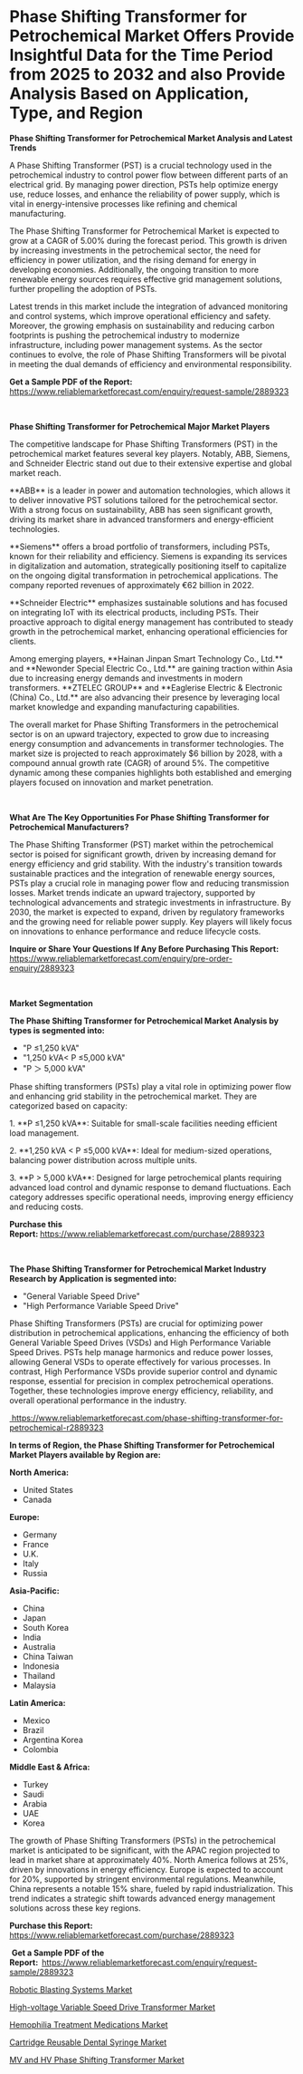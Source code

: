 <p><h1>Phase Shifting Transformer for Petrochemical Market Offers Provide Insightful Data for the Time Period from 2025 to 2032 and also Provide Analysis Based on Application, Type, and Region</h1></p><p><strong>Phase Shifting Transformer for Petrochemical Market Analysis and Latest Trends</strong></p>
<p><p>A Phase Shifting Transformer (PST) is a crucial technology used in the petrochemical industry to control power flow between different parts of an electrical grid. By managing power direction, PSTs help optimize energy use, reduce losses, and enhance the reliability of power supply, which is vital in energy-intensive processes like refining and chemical manufacturing.</p><p>The Phase Shifting Transformer for Petrochemical Market is expected to grow at a CAGR of 5.00% during the forecast period. This growth is driven by increasing investments in the petrochemical sector, the need for efficiency in power utilization, and the rising demand for energy in developing economies. Additionally, the ongoing transition to more renewable energy sources requires effective grid management solutions, further propelling the adoption of PSTs.</p><p>Latest trends in this market include the integration of advanced monitoring and control systems, which improve operational efficiency and safety. Moreover, the growing emphasis on sustainability and reducing carbon footprints is pushing the petrochemical industry to modernize infrastructure, including power management systems. As the sector continues to evolve, the role of Phase Shifting Transformers will be pivotal in meeting the dual demands of efficiency and environmental responsibility.</p></p>
<p><strong>Get a Sample PDF of the Report:&nbsp;</strong> <a href="https://www.reliablemarketforecast.com/enquiry/request-sample/2889323?utm_campaign=1875&utm_medium=2&utm_source=Github&utm_content=ia&utm_term=14032025&utm_id=phase-shifting-transformer-for-petrochemical">https://www.reliablemarketforecast.com/enquiry/request-sample/2889323</a></p>
<p>&nbsp;</p>
<p><strong>Phase Shifting Transformer for Petrochemical Major Market Players</strong></p>
<p><p>The competitive landscape for Phase Shifting Transformers (PST) in the petrochemical market features several key players. Notably, ABB, Siemens, and Schneider Electric stand out due to their extensive expertise and global market reach. </p><p>**ABB** is a leader in power and automation technologies, which allows it to deliver innovative PST solutions tailored for the petrochemical sector. With a strong focus on sustainability, ABB has seen significant growth, driving its market share in advanced transformers and energy-efficient technologies.</p><p>**Siemens** offers a broad portfolio of transformers, including PSTs, known for their reliability and efficiency. Siemens is expanding its services in digitalization and automation, strategically positioning itself to capitalize on the ongoing digital transformation in petrochemical applications. The company reported revenues of approximately €62 billion in 2022.</p><p>**Schneider Electric** emphasizes sustainable solutions and has focused on integrating IoT with its electrical products, including PSTs. Their proactive approach to digital energy management has contributed to steady growth in the petrochemical market, enhancing operational efficiencies for clients.</p><p>Among emerging players, **Hainan Jinpan Smart Technology Co., Ltd.** and **Newonder Special Electric Co., Ltd.** are gaining traction within Asia due to increasing energy demands and investments in modern transformers. **ZTELEC GROUP** and **Eaglerise Electric & Electronic (China) Co., Ltd.** are also advancing their presence by leveraging local market knowledge and expanding manufacturing capabilities.</p><p>The overall market for Phase Shifting Transformers in the petrochemical sector is on an upward trajectory, expected to grow due to increasing energy consumption and advancements in transformer technologies. The market size is projected to reach approximately $6 billion by 2028, with a compound annual growth rate (CAGR) of around 5%. The competitive dynamic among these companies highlights both established and emerging players focused on innovation and market penetration.</p></p>
<p>&nbsp;</p>
<p><strong>What Are The Key Opportunities For Phase Shifting Transformer for Petrochemical Manufacturers?</strong></p>
<p><p>The Phase Shifting Transformer (PST) market within the petrochemical sector is poised for significant growth, driven by increasing demand for energy efficiency and grid stability. With the industry's transition towards sustainable practices and the integration of renewable energy sources, PSTs play a crucial role in managing power flow and reducing transmission losses. Market trends indicate an upward trajectory, supported by technological advancements and strategic investments in infrastructure. By 2030, the market is expected to expand, driven by regulatory frameworks and the growing need for reliable power supply. Key players will likely focus on innovations to enhance performance and reduce lifecycle costs.</p></p>
<p><strong>Inquire or Share Your Questions If Any Before Purchasing This Report:</strong> <a href="https://www.reliablemarketforecast.com/enquiry/pre-order-enquiry/2889323?utm_campaign=1875&utm_medium=2&utm_source=Github&utm_content=ia&utm_term=14032025&utm_id=phase-shifting-transformer-for-petrochemical">https://www.reliablemarketforecast.com/enquiry/pre-order-enquiry/2889323</a></p>
<p>&nbsp;</p>
<p><strong>Market Segmentation</strong></p>
<p><strong>The Phase Shifting Transformer for Petrochemical Market Analysis by types is segmented into:</strong></p>
<p><ul><li>"P ≤1,250 kVA"</li><li>"1,250 kVA< P ≤5,000 kVA"</li><li>"P ＞ 5,000 kVA"</li></ul></p>
<p><p>Phase shifting transformers (PSTs) play a vital role in optimizing power flow and enhancing grid stability in the petrochemical market. They are categorized based on capacity: </p><p>1. **P ≤1,250 kVA**: Suitable for small-scale facilities needing efficient load management.</p><p>2. **1,250 kVA < P ≤5,000 kVA**: Ideal for medium-sized operations, balancing power distribution across multiple units.</p><p>3. **P > 5,000 kVA**: Designed for large petrochemical plants requiring advanced load control and dynamic response to demand fluctuations. Each category addresses specific operational needs, improving energy efficiency and reducing costs.</p></p>
<p><strong>Purchase this Report:&nbsp;</strong><a href="https://www.reliablemarketforecast.com/purchase/2889323?utm_campaign=1875&utm_medium=2&utm_source=Github&utm_content=ia&utm_term=14032025&utm_id=phase-shifting-transformer-for-petrochemical">https://www.reliablemarketforecast.com/purchase/2889323</a></p>
<p>&nbsp;</p>
<p><strong>The Phase Shifting Transformer for Petrochemical Market Industry Research by Application is segmented into:</strong></p>
<p><ul><li>"General Variable Speed Drive"</li><li>"High Performance Variable Speed Drive"</li></ul></p>
<p><p>Phase Shifting Transformers (PSTs) are crucial for optimizing power distribution in petrochemical applications, enhancing the efficiency of both General Variable Speed Drives (VSDs) and High Performance Variable Speed Drives. PSTs help manage harmonics and reduce power losses, allowing General VSDs to operate effectively for various processes. In contrast, High Performance VSDs provide superior control and dynamic response, essential for precision in complex petrochemical operations. Together, these technologies improve energy efficiency, reliability, and overall operational performance in the industry.</p></p>
<p><a href="https://www.reliablemarketforecast.com/phase-shifting-transformer-for-petrochemical-r2889323?utm_campaign=1875&utm_medium=2&utm_source=Github&utm_content=ia&utm_term=14032025&utm_id=phase-shifting-transformer-for-petrochemical">&nbsp;https://www.reliablemarketforecast.com/phase-shifting-transformer-for-petrochemical-r2889323</a></p>
<p><strong>In terms of Region, the Phase Shifting Transformer for Petrochemical Market Players available by Region are:</strong></p>
<p>
    <p> <strong> North America: </strong>
        <ul>
            <li>United States</li>
            <li>Canada</li>
        </ul>
        </p> 
    <p> <strong> Europe: </strong>
        <ul>
            <li>Germany</li>
            <li>France</li>
            <li>U.K.</li>
            <li>Italy</li>
            <li>Russia</li>
        </ul>
        </p> 
    <p> <strong> Asia-Pacific: </strong>
        <ul>
            <li>China</li>
            <li>Japan</li>
            <li>South Korea</li>
            <li>India</li>
            <li>Australia</li>
            <li>China Taiwan</li>
            <li>Indonesia</li>
            <li>Thailand</li>
            <li>Malaysia</li>
        </ul>
        </p> 
    <p> <strong> Latin America: </strong>
        <ul>
            <li>Mexico</li>
            <li>Brazil</li>
            <li>Argentina Korea</li>
            <li>Colombia</li>
        </ul>
        </p> 
    <p> <strong> Middle East & Africa: </strong>
        <ul>
            <li>Turkey</li>
            <li>Saudi</li>
            <li>Arabia</li>
            <li>UAE</li>
            <li>Korea</li>
        </ul>
    </p>
    </p>
<p><p>The growth of Phase Shifting Transformers (PSTs) in the petrochemical market is anticipated to be significant, with the APAC region projected to lead in market share at approximately 40%. North America follows at 25%, driven by innovations in energy efficiency. Europe is expected to account for 20%, supported by stringent environmental regulations. Meanwhile, China represents a notable 15% share, fueled by rapid industrialization. This trend indicates a strategic shift towards advanced energy management solutions across these key regions.</p></p>
<p><strong>Purchase this Report: </strong><a href="https://www.reliablemarketforecast.com/purchase/2889323?utm_campaign=1875&utm_medium=2&utm_source=Github&utm_content=ia&utm_term=14032025&utm_id=phase-shifting-transformer-for-petrochemical">https://www.reliablemarketforecast.com/purchase/2889323</a></p>
<p>&nbsp;<strong>Get a Sample PDF of the Report:&nbsp;&nbsp;</strong><a href="https://www.reliablemarketforecast.com/enquiry/request-sample/2889323?utm_campaign=1875&utm_medium=2&utm_source=Github&utm_content=ia&utm_term=14032025&utm_id=phase-shifting-transformer-for-petrochemical">https://www.reliablemarketforecast.com/enquiry/request-sample/2889323</a></p>
<p><strong></strong></p>
<p><p><a href="https://github.com/nikkoureta1y/Market-Research-Report-List-1/blob/main/robotic-blasting-systems-market.md?utm_campaign=1875&utm_medium=2&utm_source=Github&utm_content=ia&utm_term=14032025&utm_id=phase-shifting-transformer-for-petrochemical">Robotic Blasting Systems Market</a></p><p><a href="https://github.com/lolahberkik5/Market-Research-Report-List-1/blob/main/high-voltage-variable-speed-drive-transformer-market.md?utm_campaign=1875&utm_medium=2&utm_source=Github&utm_content=ia&utm_term=14032025&utm_id=phase-shifting-transformer-for-petrochemical">High-voltage Variable Speed Drive Transformer Market</a></p><p><a href="https://github.com/stvnpukaj10/Market-Research-Report-List-1/blob/main/hemophilia-treatment-medications-market.md?utm_campaign=1875&utm_medium=2&utm_source=Github&utm_content=ia&utm_term=14032025&utm_id=phase-shifting-transformer-for-petrochemical">Hemophilia Treatment Medications Market</a></p><p><a href="https://github.com/dubelsuehsik/Market-Research-Report-List-1/blob/main/cartridge-reusable-dental-syringe-market.md?utm_campaign=1875&utm_medium=2&utm_source=Github&utm_content=ia&utm_term=14032025&utm_id=phase-shifting-transformer-for-petrochemical">Cartridge Reusable Dental Syringe Market</a></p><p><a href="https://github.com/bloggglazaie/Market-Research-Report-List-1/blob/main/mv-and-hv-phase-shifting-transformer-market.md?utm_campaign=1875&utm_medium=2&utm_source=Github&utm_content=ia&utm_term=14032025&utm_id=phase-shifting-transformer-for-petrochemical">MV and HV Phase Shifting Transformer Market</a></p></p>